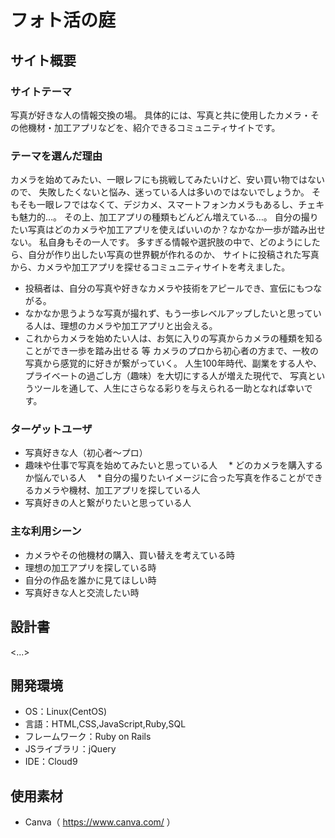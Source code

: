 # フォト活の庭

## サイト概要
### サイトテーマ
写真が好きな人の情報交換の場。
具体的には、写真と共に使用したカメラ・その他機材・加工アプリなどを、紹介できるコミュニティサイトです。

### テーマを選んだ理由
カメラを始めてみたい、一眼レフにも挑戦してみたいけど、安い買い物ではないので、
失敗したくないと悩み、迷っている人は多いのではないでしょうか。
そもそも一眼レフではなくて、デジカメ、スマートフォンカメラもあるし、チェキも魅力的…。
その上、加工アプリの種類もどんどん増えている…。
自分の撮りたい写真はどのカメラや加工アプリを使えばいいのか？なかなか一歩が踏み出せない。
私自身もその一人です。
多すぎる情報や選択肢の中で、どのようにしたら、自分が作り出したい写真の世界観が作れるのか、
サイトに投稿された写真から、カメラや加工アプリを探せるコミュニティサイトを考えました。
* 投稿者は、自分の写真や好きなカメラや技術をアピールでき、宣伝にもつながる。
* なかなか思うような写真が撮れず、もう一歩レベルアップしたいと思っている人は、理想のカメラや加工アプリと出会える。
* これからカメラを始めたい人は、お気に入りの写真からカメラの種類を知ることができ一歩を踏み出せる
等
カメラのプロから初心者の方まで、一枚の写真から感覚的に好きが繋がっていく。
人生100年時代、副業をする人や、プライベートの過ごし方（趣味）を大切にする人が増えた現代で、
写真というツールを通して、人生にさらなる彩りを与えられる一助となれば幸いです。

### ターゲットユーザ
* 写真好きな人（初心者～プロ）
* 趣味や仕事で写真を始めてみたいと思っている人
　* どのカメラを購入するか悩んでいる人
　* 自分の撮りたいイメージに合った写真を作ることができるカメラや機材、加工アプリを探している人
* 写真好きの人と繋がりたいと思っている人


### 主な利用シーン
* カメラやその他機材の購入、買い替えを考えている時
* 理想の加工アプリを探している時
* 自分の作品を誰かに見てほしい時
* 写真好きな人と交流したい時

## 設計書
<...>

## 開発環境
- OS：Linux(CentOS)
- 言語：HTML,CSS,JavaScript,Ruby,SQL
- フレームワーク：Ruby on Rails
- JSライブラリ：jQuery
- IDE：Cloud9

## 使用素材
- Canva（ https://www.canva.com/ ）